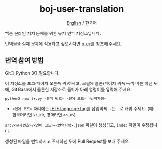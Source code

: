 <div align="center">
    <h1>boj-user-translation</h1>
    <p><a href="https://github.com/kiwiyou/boj-user-translation/blob/main/README.md">English</a> / 한국어</p>
</div>

백준 온라인 저지 문제를 위한 유저 번역 저장소입니다.

번역물을 실제 문제에 적용하고 싶으시다면 [o-ey](https://github.com/kiwiyou/o-ey)를 참조해 주세요.

## 번역 참여 방법

Git과 Python 3이 필요합니다.

이 저장소를 포크(페이지 오른쪽 위)하시고, 로컬에 클론(페이지 위쪽 녹색 버튼)하신 뒤에,
Git Bash에서 클론한 저장소로 들어가 아래 명령어를 입력해 주세요.

```bash
python3 new-tr.py <문제 번호> <언어 코드> <번역자명>
```

- `<언어 코드>` 자리에는 [IETF language tag](https://www.wikiwand.com/en/IETF_language_tag)를 삽입하되, `-`는 `_`로 바꿔 주세요. (예: 한국어라면 `ko_KR`, 영어라면 `en_US`).

`src/<문제번호>/<언어 코드>-<번역자명>.json` 파일이 생성되고, `index` 파일이 수정됩니다.

생성된 파일을 번역하시고 푸시하신 뒤에 Pull Request를 보내 주세요.
